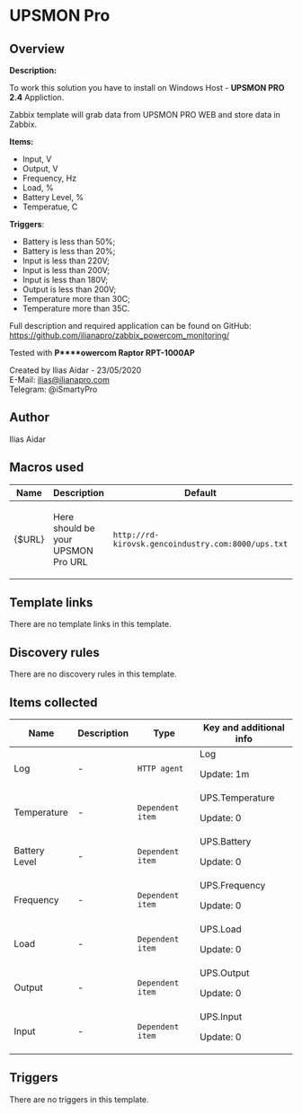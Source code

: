 # UPSMON Pro

## Overview

**Description:**


To work this solution you have to install on Windows Host - **UPSMON PRO 2.4** Appliction.


Zabbix template will grab data from UPSMON PRO WEB and store data in Zabbix.


**Items:**


* Input, V
* Output, V
* Frequency, Hz
* Load, %
* Battery Level, %
* Temperatue, C


**Triggers**:


* Battery is less than 50%;
* Battery is less than 20%;
* Input is less than 220V;
* Input is less than 200V;
* Input is less than 180V;
* Output is less than 200V;
* Temperature more than 30C;
* Temperature more than 35C.


 


Full description and required application can be found on GitHub: <https://github.com/ilianapro/zabbix_powercom_monitoring/>


Tested with **P****owercom Raptor RPT-1000AP**


 


Created by Ilias Aidar - 23/05/2020  
E-Mail: [ilias@ilianapro.com](mailto:ilias@ilianapro.com)  
Telegram: @iSmartyPro 



## Author

Ilias Aidar

## Macros used

|Name|Description|Default|Type|
|----|-----------|-------|----|
|{$URL}|<p>Here should be your UPSMON Pro URL</p>|`http://rd-kirovsk.gencoindustry.com:8000/ups.txt`|Text macro|
## Template links

There are no template links in this template.

## Discovery rules

There are no discovery rules in this template.

## Items collected

|Name|Description|Type|Key and additional info|
|----|-----------|----|----|
|Log|<p>-</p>|`HTTP agent`|Log<p>Update: 1m</p>|
|Temperature|<p>-</p>|`Dependent item`|UPS.Temperature<p>Update: 0</p>|
|Battery Level|<p>-</p>|`Dependent item`|UPS.Battery<p>Update: 0</p>|
|Frequency|<p>-</p>|`Dependent item`|UPS.Frequency<p>Update: 0</p>|
|Load|<p>-</p>|`Dependent item`|UPS.Load<p>Update: 0</p>|
|Output|<p>-</p>|`Dependent item`|UPS.Output<p>Update: 0</p>|
|Input|<p>-</p>|`Dependent item`|UPS.Input<p>Update: 0</p>|
## Triggers

There are no triggers in this template.

